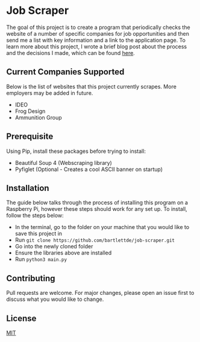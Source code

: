 # Job Scraper
The goal of this project is to create a program that periodically checks the website of a number of specific companies for job opportunities and then send me a list with key information and a link to the application page. To learn more about this project, I wrote a brief blog post about the process and the decisions I made, which can be found [here](https://www.dbartlett.co.uk/).

## Current Companies Supported
Below is the list of websites that this project currently scrapes. More employers may be added in future.
- IDEO
- Frog Design
- Ammunition Group

## Prerequisite
Using Pip, install these packages before trying to install:
- Beautiful Soup 4 (Webscraping library)
- Pyfiglet (Optional - Creates a cool ASCII banner on startup)

## Installation
The guide below talks through the process of installing this program on a Raspberry Pi, however these steps should work for any set up.
To install, follow the steps below:
- In the terminal, go to the folder on your machine that you would like to save this project in
- Run `git clone https://github.com/bartlettde/job-scraper.git`
- Go into the newly cloned folder
- Ensure the libraries above are installed
- Run `python3 main.py`

## Contributing
Pull requests are welcome. For major changes, please open an issue first to discuss what you would like to change.

## License
[MIT](https://choosealicense.com/licenses/mit/)
